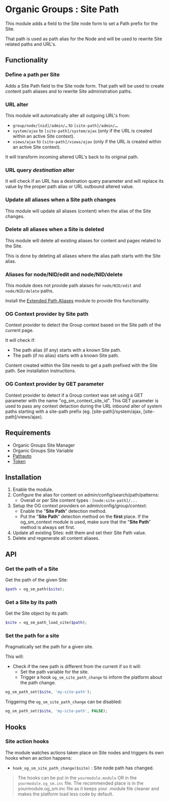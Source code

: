 # Organic Groups : Site Path
This module adds a field to the Site node form to set a Path prefix for the
Site.

That path is used as path alias for the Node and will be used to rewrite Site
related paths and URL's.



## Functionality
### Define a path per Site
Adds a Site Path field to the Site node form. That path will be used to create
content path aliases and to rewrite Site administration paths.


### URL alter
This module will automatically alter all outgoing URL's from:
* `group/node/[nid]/admin/…` to `[site-path]/admin/…`.
* `system/ajax` to `[site-path]/system/ajax` (only if the URL is created within
  an active Site context).
* `views/ajax` to `[site-path]/views/ajax` (only if the URL is created within
  an active Site context).

It will transform incoming altered URL's back to its original path.


### URL query *destination* alter
It will check if an URL has a destination query parameter and will replace its
value by the proper path alias or URL outbound altered value.


### Update all aliases when a Site path changes
This module will update all aliases (content) when the
alias of the Site changes.


### Delete all aliases when a Site is deleted
This module will delete all existing aliases for content and pages related to
the Site.

This is done by deleting all aliases where the alias path starts with the Site
alias.


### Aliases for node/NID/edit and node/NID/delete
This module does not provide path alaises for `node/NID/edit` and
`node/NID/delete` paths.

Install the [Extended Path Aliases][link-path_alias_xt] module to provide this
functionality.


### OG Context provider by Site path
Context provider to detect the Group context based on the Site path of the
current page.

It will check if:
- The path alias (if any) starts with a known Site path.
- The path (if no alias) starts with a known Site path.

Content created within the Site needs to get a path prefixed with the Site path.
See installation instructions.


### OG Context provider by GET parameter
Context provider to detect if a Group context was set using a GET parameter with
the name "og_sm_context_site_id". This GET parameter is used to pass any context
detaction during the URL inbound alter of system paths starting with a site-path
prefix (eg. [site-path]/system/ajax, [site-path]/views/ajax).



## Requirements
* Organic Groups Site Manager
* Organic Groups Site Variable
* [Pathauto](https://www.drupal.org/project/pathauto)
* [Token](https://www.drupal.org/project/token)



## Installation
1. Enable the module.
2. Configure the alias for content on admin/config/search/path/patterns:
   - Overall or per Site content types : `[node:site-path]/...`
3. Setup the OG context providers on admin/config/group/context:
   - Enable the "**Site Path**" detection method.
   - Put the "**Site Path**" detection method on the **first** place.
   If the og_sm_context module is used, make sure that the "**Site Path**"
   method is always set first.
4. Update all existing Sites: edit them and set their Site Path value.
5. Delete and regenerate all content aliases.



## API
### Get the path of a Site
Get the path of the given Site:
```php
$path = og_sm_path($site);
```


### Get a Site by its path
Get the Site object by its path:
```php
$site = og_sm_path_load_site($path);
```


### Set the path for a site
Pragmatically set the path for a given site.

This will:
- Check if the new path is different from the current if so it will:
  - Set the path variable for the site.
  - Trigger a hook `og_sm_site_path_change` to inform the platform about the
    path change.
```php
og_sm_path_set($site, 'my-site-path');
```

Triggering the `og_sm_site_path_change` can be disabled:
```php
og_sm_path_set($site, 'my-site-path', FALSE);
```


## Hooks
### Site action hooks
The module watches actions taken place on Site nodes and triggers its own hooks
when an action happens:

* `hook_og_sm_site_path_change($site)` : Site node path has changed.

> The hooks can be put in the `yourmodule.module` OR in the
> `yourmodule.og_sm.inc` file.
> The recommended place is in the yourmodule.og_sm.inc file as it keeps your
> .module file cleaner and makes the platform load less code by default.



[link-path_alias_xt]: https://www.drupal.org/project/path_alias_xt
